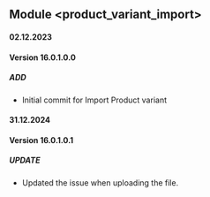 ## Module <product_variant_import>

#### 02.12.2023
#### Version 16.0.1.0.0
##### ADD
- Initial commit for Import Product variant

#### 31.12.2024
#### Version 16.0.1.0.1
##### UPDATE
- Updated the issue when uploading the file.
